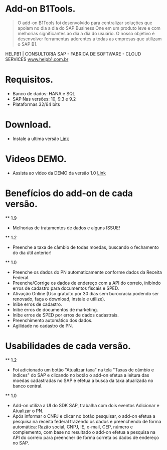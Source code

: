 # Add-on B1Tools. 

 > O add-on B1Tools foi desenvolvido para centralizar soluções que apoiam no dia a dia do SAP Business One em um produto leve e com melhorias significantes ao dia a dia do usuário. O nosso objetivo é desenvolver ferramentas aderentes a todas as empresas que utilizam o SAP B1.

HELPB1 | CONSULTORIA SAP - FABRICA DE SOFTWARE - CLOUD SERVICES
www.helpb1.com.br 

# Requisitos.

* Banco de dados: HANA e SQL
* SAP Nas versões: 10, 9.3 e 9.2
* Plataformas 32/64 bits

# Download.

* Instale a ultima versão [Link](https://github.com/HelpB1/AddonHelpBuscaReceitaCEP-Free/releases/latest)

# Videos DEMO.

* Assista ao video da DEMO da versão 1.0 [Link](https://drive.google.com/file/d/12KSHUEGxWIsx46pTIiZxvyGnV3SNYbGO/view?usp=sharing)

# Benefícios do add-on de cada versão.

** 1.9
* Melhorias de tratamentos de dados e alguns ISSUE!

** 1.2
* Preenche a taxa de câmbio de todas moedas, buscando o fechamento do dia útil anterior!

** 1.0
* Preenche os dados do PN automaticamente conforme dados da Receita Federal.
* Preenche/Corrige os dados de endereço com a API do correio, inibindo erros de cadastro para documentos fiscais e SPED. 
* Ativação Online (Uso gratuito por 30 dias sem burocracia podendo ser renovado, faça o download, instale e utilize).
* Inibe erros de cadastro.
* Inibe erros de documentos de marketing.
* Inibe erros de SPED por erros de dados cadastrais.
* Preenchimento automático dos dados.
* Agilidade no cadastro de PN.

# Usabilidades de cada versão.

** 1.2
* Foi adicionado um botão "Atualizar taxa" na tela "Taxas de câmbio e índices" do SAP e clicando no botão o add-on efetua a leitura das moedas cadastradas no SAP e efetua a busca da taxa atualizada no banco central.

** 1.0
* Add-on utiliza a UI do SDK SAP, trabalha com dois eventos Adicionar e Atualizar o PN.
* Após informar o CNPJ e clicar no botão pesquisar, o add-on efetua a pesquisa na receita federal trazendo os dados e preenchendo de forma automática: Razão social, CNPJ, IE, e-mail, CEP, número e complemento, com base no resultado o add-on efetua a pesquisa na API do correio para preencher de forma correta os dados de endereço no SAP.




